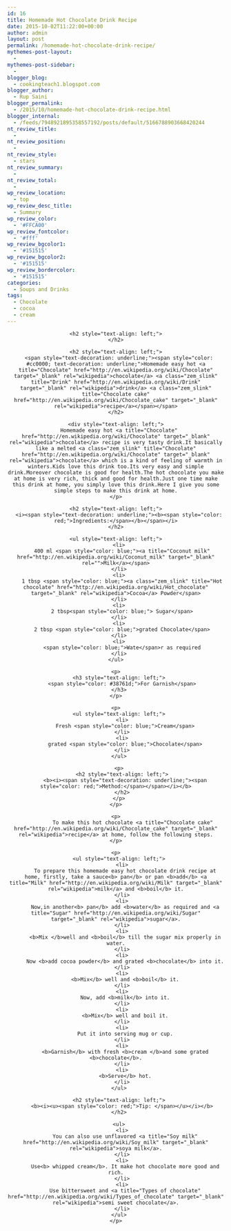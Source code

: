 ```yaml
---
id: 16
title: Homemade Hot Chocolate Drink Recipe
date: 2015-10-02T11:22:00+00:00
author: admin
layout: post
permalink: /homemade-hot-chocolate-drink-recipe/
mythemes-post-layout:
  - 
mythemes-post-sidebar:
  - 
blogger_blog:
  - cookingteach1.blogspot.com
blogger_author:
  - Rup Saini
blogger_permalink:
  - /2015/10/homemade-hot-chocolate-drink-recipe.html
blogger_internal:
  - /feeds/7948921895358557192/posts/default/5166788903668420244
nt_review_title:
  - 
nt_review_position:
  - 
nt_review_style:
  - stars
nt_review_summary:
  - 
nt_review_total:
  - 
wp_review_location:
  - top
wp_review_desc_title:
  - Summary
wp_review_color:
  - '#FFCA00'
wp_review_fontcolor:
  - '#fff'
wp_review_bgcolor1:
  - '#151515'
wp_review_bgcolor2:
  - '#151515'
wp_review_bordercolor:
  - '#151515'
categories:
  - Soups and Drinks
tags:
  - Chocolate
  - cocoa
  - cream
---
```

<div dir="ltr" style="text-align: left;">
  <div dir="ltr" style="text-align: left;">
    <div style="clear: both; text-align: center;">
    </p>
    
    <h2 style="text-align: left;">
    </h2>
    
    <h2 style="text-align: left;">
      <span style="text-decoration: underline;"><span style="color: #cc0000; text-decoration: underline;">Homemade easy hot <a title="Chocolate" href="http://en.wikipedia.org/wiki/Chocolate" target="_blank" rel="wikipedia">chocolate</a> <a class="zem_slink" title="Drink" href="http://en.wikipedia.org/wiki/Drink" target="_blank" rel="wikipedia">drink</a> <a class="zem_slink" title="Chocolate cake" href="http://en.wikipedia.org/wiki/Chocolate_cake" target="_blank" rel="wikipedia">recipe</a></span></span>
    </h2>
    
    <div style="text-align: left;">
      Homemade easy hot <a title="Chocolate" href="http://en.wikipedia.org/wiki/Chocolate" target="_blank" rel="wikipedia">chocolate</a> recipe is very tasty drink.It basically like a melted <a class="zem_slink" title="Chocolate" href="http://en.wikipedia.org/wiki/Chocolate" target="_blank" rel="wikipedia">chocolate</a> which is a kind of feeling of warmth in winters.Kids love this drink too.Its very easy and simple drink.Moreover chocolate is good for health.The hot chocolate you make at home is very rich, thick and good for health.Just one time make this drink at home, you simply love this drink.Here I give you some simple steps to make this drink at home.
    </p>
    
    <h2 style="text-align: left;">
      <i><span style="text-decoration: underline;"><b><span style="color: red;">Ingredients:</span></b></span></i>
    </h2>
    
    <ul style="text-align: left;">
      <li>
        400 ml <span style="color: blue;"><a title="Coconut milk" href="http://en.wikipedia.org/wiki/Coconut_milk" target="_blank" rel="">Milk</a></span>
      </li>
      <li>
        1 tbsp <span style="color: blue;"><a class="zem_slink" title="Hot chocolate" href="http://en.wikipedia.org/wiki/Hot_chocolate" target="_blank" rel="wikipedia">Cocoa</a> Powder</span>
      </li>
      <li>
        2 tbsp<span style="color: blue;"> Sugar</span>
      </li>
      <li>
        2 tbsp <span style="color: blue;">grated Chocolate</span>
      </li>
      <li>
        <span style="color: blue;">Wate</span>r as required
      </li>
    </ul>
    
    <p>
      <h3 style="text-align: left;">
        <span style="color: #38761d;">For Garnish</span>
      </h3>
    </p>
    
    <p>
      <ul style="text-align: left;">
        <li>
          Fresh <span style="color: blue;">Cream</span>
        </li>
        <li>
          grated <span style="color: blue;">Chocolate</span>
        </li>
      </ul>
      
      <p>
        <h2 style="text-align: left;">
          <b><i><span style="text-decoration: underline;"><span style="color: red;">Method:</span></span></i></b>
        </h2>
      </p>
    </p>
    
    <p>
               To make this hot chocolate <a title="Chocolate cake" href="http://en.wikipedia.org/wiki/Chocolate_cake" target="_blank" rel="wikipedia">recipe</a> at home, follow the following steps.
    </p>
    
    <p>
      <ul style="text-align: left;">
        <li>
          To prepare this homemade easy hot chocolate drink recipe at home, firstly, take a sauce<b> pan</b> or pan <b>add</b> <a title="Milk" href="http://en.wikipedia.org/wiki/Milk" target="_blank" rel="wikipedia">milk</a> and <b>boil</b> it.
        </li>
        <li>
          Now,in another<b> pan</b> add <b>water</b> as required and <a title="Sugar" href="http://en.wikipedia.org/wiki/Sugar" target="_blank" rel="wikipedia">sugar</a>.
        </li>
        <li>
          <b>Mix </b>well and <b>boil</b> till the sugar mix properly in water.
        </li>
        <li>
          Now <b>add cocoa powder</b> and grated <b>chocolate</b> into it.
        </li>
        <li>
          <b>Mix</b> well and <b>boil</b> it.
        </li>
        <li>
          Now, add <b>milk</b> into it.
        </li>
        <li>
          <b>Mix</b> well and boil it.
        </li>
        <li>
          Put it into serving mug or cup.
        </li>
        <li>
          <b>Garnish</b> with fresh <b>cream </b>and some grated <b>chocolate</b>.
        </li>
        <li>
          <b>Serve</b> hot.
        </li>
      </ul>
      
      <h2 style="text-align: left;">
        <b><i><u><span style="color: red;">Tip: </span></u></i></b>
      </h2>
      
      <ul>
        <li>
          You can also use unflavored <a title="Soy milk" href="http://en.wikipedia.org/wiki/Soy_milk" target="_blank" rel="wikipedia">soya milk</a>.
        </li>
        <li>
          Use<b> whipped cream</b>. It make hot chocolate more good and rich.
        </li>
        <li>
          Use bittersweet and <a title="Types of chocolate" href="http://en.wikipedia.org/wiki/Types_of_chocolate" target="_blank" rel="wikipedia">semi sweet chocolate</a>.
        </li>
      </ul>
    </p>
  </p>
</p>